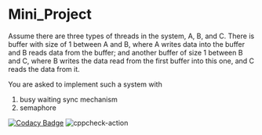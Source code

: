 # Mini_Project
Assume there are three types of threads in the system, A, B, and C. There is buffer with size of 1 between A and B, where A writes data into the buffer and B reads data from the buffer; and another buffer of size 1 between B and C, where B writes the data read from the first buffer into this one, and C reads the data from it.

You are asked to implement such a system with 

1) busy waiting sync mechanism 
2) semaphore 

[![Codacy Badge](https://app.codacy.com/project/badge/Grade/02d297cc42104fe7b7e6a6bb30635792)](https://www.codacy.com/gh/99002519/Mini_Project/dashboard?utm_source=github.com&amp;utm_medium=referral&amp;utm_content=99002519/Mini_Project&amp;utm_campaign=Badge_Grade)
![cppcheck-action](https://github.com/99002519/Linux_MiniProject/workflows/cppcheck-action/badge.svg?branch=master)
